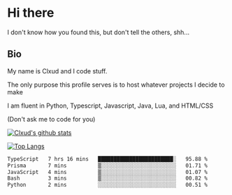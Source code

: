 

# Hi there
I don't know how you found this, but don't tell the others, shh...

## Bio
My name is Clxud and I code stuff.

The only purpose this profile serves is to host whatever projects I decide to make

I am fluent in Python, Typescript, Javascript, Java, Lua, and HTML/CSS



(Don't ask me to code for you)

[![Clxud's github stats](https://github-readme-stats.vercel.app/api?username=cloudwithax&count_private=true&theme=dark&show_icons=true)](https://github.com/anuraghazra/github-readme-stats) 

[![Top Langs](https://github-readme-stats.vercel.app/api/top-langs/?username=cloudwithax&theme=dark)](https://github.com/anuraghazra/github-readme-stats)

<!--START_SECTION:waka-->

```txt
TypeScript   7 hrs 16 mins   ████████████████████████░   95.88 %
Prisma       7 mins          ▒░░░░░░░░░░░░░░░░░░░░░░░░   01.71 %
JavaScript   4 mins          ▒░░░░░░░░░░░░░░░░░░░░░░░░   01.07 %
Bash         3 mins          ▒░░░░░░░░░░░░░░░░░░░░░░░░   00.82 %
Python       2 mins          ░░░░░░░░░░░░░░░░░░░░░░░░░   00.51 %
```

<!--END_SECTION:waka-->







